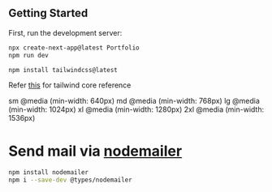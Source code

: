 ## Getting Started

First, run the development server:

```bash
npx create-next-app@latest Portfolio
npm run dev

npm install tailwindcss@latest

```

Refer [this](https://tailwindcss.com/docs/hover-focus-and-other-states#quick-reference) for tailwind core reference

sm	@media (min-width: 640px)
md	@media (min-width: 768px)
lg	@media (min-width: 1024px)
xl	@media (min-width: 1280px)
2xl	@media (min-width: 1536px)


# Send mail via [nodemailer](https://dev.to/sheraz4194/sending-emails-in-nextjs-via-nodemailer-4ai2)

```bash
npm install nodemailer
npm i --save-dev @types/nodemailer
```

